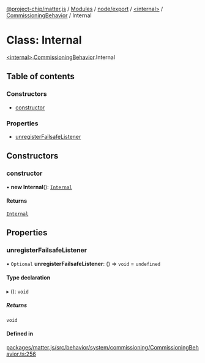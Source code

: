 [@project-chip/matter.js](../README.md) / [Modules](../modules.md) / [node/export](../modules/node_export.md) / [\<internal\>](../modules/node_export._internal_.md) / [CommissioningBehavior](../modules/node_export._internal_.CommissioningBehavior.md) / Internal

# Class: Internal

[\<internal\>](../modules/node_export._internal_.md).[CommissioningBehavior](../modules/node_export._internal_.CommissioningBehavior.md).Internal

## Table of contents

### Constructors

- [constructor](node_export._internal_.CommissioningBehavior.Internal.md#constructor)

### Properties

- [unregisterFailsafeListener](node_export._internal_.CommissioningBehavior.Internal.md#unregisterfailsafelistener)

## Constructors

### constructor

• **new Internal**(): [`Internal`](node_export._internal_.CommissioningBehavior.Internal.md)

#### Returns

[`Internal`](node_export._internal_.CommissioningBehavior.Internal.md)

## Properties

### unregisterFailsafeListener

• `Optional` **unregisterFailsafeListener**: () => `void` = `undefined`

#### Type declaration

▸ (): `void`

##### Returns

`void`

#### Defined in

[packages/matter.js/src/behavior/system/commissioning/CommissioningBehavior.ts:256](https://github.com/project-chip/matter.js/blob/c0d55745d5279e16fdfaa7d2c564daa31e19c627/packages/matter.js/src/behavior/system/commissioning/CommissioningBehavior.ts#L256)
